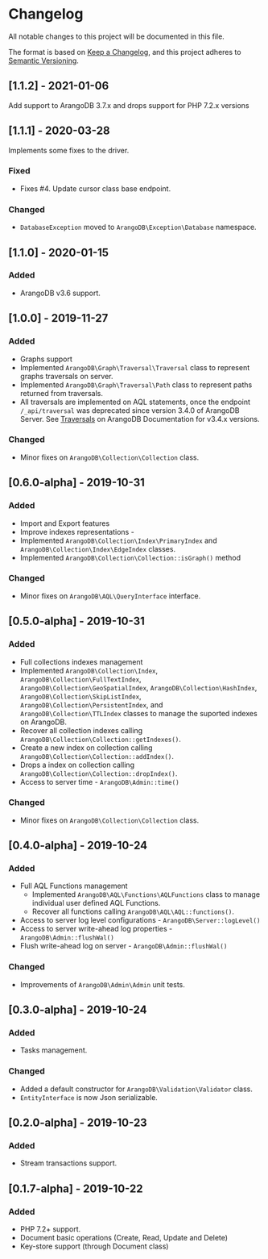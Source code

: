 # Changelog
All notable changes to this project will be documented in this file.

The format is based on [Keep a Changelog](https://keepachangelog.com/en/1.0.0/),
and this project adheres to [Semantic Versioning](https://semver.org/spec/v2.0.0.html).

## [1.1.2] - 2021-01-06
Add support to ArangoDB 3.7.x and drops support for PHP 7.2.x versions

## [1.1.1] - 2020-03-28
Implements some fixes to the driver. 

### Fixed
 -  Fixes #4. Update cursor class base endpoint. 

### Changed
 - `DatabaseException` moved to `ArangoDB\Exception\Database` namespace.

## [1.1.0] - 2020-01-15
### Added
- ArangoDB v3.6 support.

## [1.0.0] - 2019-11-27
### Added
- Graphs support 
- Implemented  ``ArangoDB\Graph\Traversal\Traversal`` class to represent graphs traversals on server.
- Implemented  ``ArangoDB\Graph\Traversal\Path`` class to represent paths returned from traversals.
- All traversals are implemented on AQL statements, once the endpoint `/_api/traversal` was deprecated since version 3.4.0 of ArangoDB Server. See [Traversals](https://www.arangodb.com/docs/3.4/http/traversal.html) on ArangoDB Documentation for v3.4.x versions.

### Changed
- Minor fixes on `ArangoDB\Collection\Collection` class.

## [0.6.0-alpha] - 2019-10-31
### Added
- Import and Export features 
- Improve indexes representations - 
- Implemented ``ArangoDB\Collection\Index\PrimaryIndex`` and ``ArangoDB\Collection\Index\EdgeIndex`` classes. 
- Implemented ``ArangoDB\Collection\Collection::isGraph()``  method

### Changed
- Minor fixes on ``ArangoDB\AQL\QueryInterface`` interface.

## [0.5.0-alpha] - 2019-10-31

### Added
- Full collections indexes management 
- Implemented  ``ArangoDB\Collection\Index``, ``ArangoDB\Collection\FullTextIndex``, ``ArangoDB\Collection\GeoSpatialIndex``, ``ArangoDB\Collection\HashIndex``, ``ArangoDB\Collection\SkipListIndex``, ``ArangoDB\Collection\PersistentIndex``, and ``ArangoDB\Collection\TTLIndex`` classes to manage the suported indexes on ArangoDB.
- Recover all collection indexes calling ``ArangoDB\Collection\Collection::getIndexes()``.
- Create a new index on collection calling ``ArangoDB\Collection\Collection::addIndex()``.
- Drops a index on collection calling ``ArangoDB\Collection\Collection::dropIndex()``.
- Access to server time - ``ArangoDB\Admin::time()`` 

### Changed
- Minor fixes on ``ArangoDB\Collection\Collection`` class.

## [0.4.0-alpha] - 2019-10-24

### Added
 - Full AQL Functions management 
   - Implemented  ``ArangoDB\AQL\Functions\AQLFunctions`` class to manage individual user defined AQL Functions.
   - Recover all functions calling ``ArangoDB\AQL\AQL::functions()``.
 - Access to server log level configurations - ``ArangoDB\Server::logLevel()`` 
 - Access to server write-ahead log properties - ``ArangoDB\Admin::flushWal()`` 
 - Flush write-ahead log on server - ``ArangoDB\Admin::flushWal()`` 


### Changed
 - Improvements of ``ArangoDB\Admin\Admin`` unit tests.

## [0.3.0-alpha] - 2019-10-24

### Added
- Tasks management.

### Changed
 - Added a default constructor for ``ArangoDB\Validation\Validator`` class.
 - `EntityInterface` is now Json serializable.

## [0.2.0-alpha] - 2019-10-23

### Added
- Stream transactions support.

## [0.1.7-alpha] - 2019-10-22

### Added
- PHP 7.2+ support.
- Document basic operations (Create, Read, Update and Delete)
- Key-store support (through Document class)
